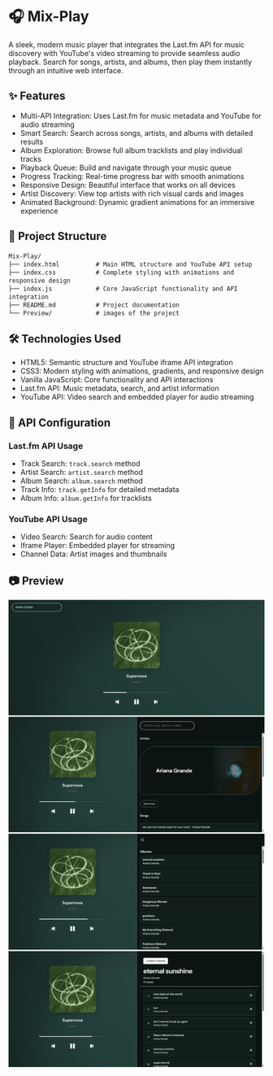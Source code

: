 # 🎧 Mix-Play
A sleek, modern music player that integrates the Last.fm API for music discovery with YouTube's video streaming to provide seamless audio playback.  Search for songs, artists, and albums, then play them instantly through an intuitive web interface.

## ✨ Features

* Multi-API Integration: Uses Last.fm for music metadata and YouTube for audio streaming
* Smart Search: Search across songs, artists, and albums with detailed results
* Album Exploration: Browse full album tracklists and play individual tracks
* Playback Queue: Build and navigate through your music queue
* Progress Tracking: Real-time progress bar with smooth animations
* Responsive Design: Beautiful interface that works on all devices
* Artist Discovery: View top artists with rich visual cards and images
* Animated Background: Dynamic gradient animations for an immersive experience

## 📁 Project Structure
```
Mix-Play/
├── index.html          # Main HTML structure and YouTube API setup
├── index.css           # Complete styling with animations and responsive design
├── index.js            # Core JavaScript functionality and API integration
├── README.md           # Project documentation
└── Preview/            # images of the project
```

## 🛠️ Technologies Used

* HTML5: Semantic structure and YouTube iframe API integration
* CSS3: Modern styling with animations, gradients, and responsive design
* Vanilla JavaScript: Core functionality and API interactions
* Last.fm API: Music metadata, search, and artist information
* YouTube API: Video search and embedded player for audio streaming

## 🔐 API Configuration

### Last.fm API Usage
* Track Search: `track.search` method
* Artist Search: `artist.search` method
* Album Search: `album.search` method
* Track Info: `track.getInfo` for detailed metadata
* Album Info: `album.getInfo` for tracklists

### YouTube API Usage
* Video Search: Search for audio content
* Iframe Player: Embedded player for streaming
* Channel Data: Artist images and thumbnails

## 📷 Preview

<img src="Preview/one.png"> 
<img src="Preview/two.png"> 
<img src="Preview/three.png"> 
<img src="Preview/four.png"> 
